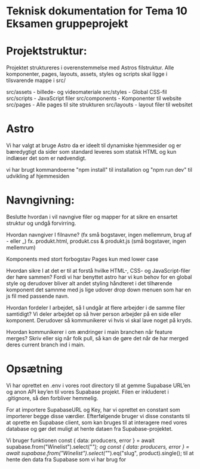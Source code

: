 # Teknisk dokumentation for Tema 10 Eksamen gruppeprojekt

# Projektstruktur:

Projektet struktureres i overenstemmelse med Astros filstruktur. Alle komponenter, pages, layouts, assets, styles og scripts skal ligge i tilsvarende mappe i src/

src/assets - billede- og videomateriale
src/styles - Global CSS-fil
src/scripts - JavaScript filer
src/components - Komponenter til website
src/pages - Alle pages til site strukturen
src/layouts - layout filer til websitet

# Astro

Vi har valgt at bruge Astro da er ideelt til dynamiske hjemmesider og er bæredygtigt da sider som standard leveres som statisk HTML og kun indlæser det som er nødvendigt.

vi har brugt kommandoerne "npm install" til installation og "npm run dev" til udvikling af hjemmesiden

# Navngivning:

Beslutte hvordan i vil navngive filer og mapper for at sikre en ensartet struktur og undgå forvirring.

Hvordan navngiver I filnavne? (fx små bogstaver, ingen mellemrum, brug af - eller \_) fx. produkt.html, produkt.css & produkt.js (små bogstaver, ingen mellemrum)

Komponents med stort forbogstav
Pages kun med lower case

Hvordan sikre I at det er til at forstå hvilke HTML-, CSS- og JavaScript-filer der høre sammen?
Fordi vi har benyttet astro har vi kun behov for en global style og derudover bliver alt andet styling håndteret i det tilhørende komponent det samnme med js lige udover drop down menuen som har en js fil med passende navn.

Hvordan fordeler I arbejdet, så I undgår at flere arbejder i de samme filer samtidigt? Vi deler arbejdet op så hver person arbejder på en side eller komponent. Derudover så kommunikerer vi hvis vi skal lave noget på kryds.

Hvordan kommunikerer i om ændringer i main branchen når feature merges? Skriv eller sig når folk pull, så kan de gøre det når de har merged deres current branch ind i main.

# Opsætning

Vi har oprettet en .env i vores root directory til at gemme Supabase URL’en og anon API key’en til vores Supabase projekt. Filen er inkluderet i .gitignore, så den forbliver hemmelig.

For at importere SupabaseURL og Key, har vi oprettet en constant som importerer begge disse værdier. Efterfølgende bruger vi disse constants til at oprette en Supabase client, som kan bruges til at interagere med vores database og gør det muligt at hente dataen fra Supabase-projektet.

Vi bruger funktionen
const { data: producers, error } = await supabase.from("Winelist").select("_");
og
const { data: producers, error } = await supabase.from("Winelist").select("_").eq("slug", product).single();
til at hente den data fra Supabase som vi har brug for
